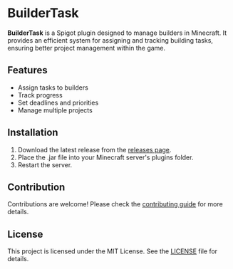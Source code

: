# BuilderTask

**BuilderTask** is a Spigot plugin designed to manage builders in Minecraft. It provides an efficient system for assigning and tracking building tasks, ensuring better project management within the game.

## Features
- Assign tasks to builders
- Track progress
- Set deadlines and priorities
- Manage multiple projects

## Installation
1. Download the latest release from the [releases page](https://github.com/Prixix/BuilderTask/releases).
2. Place the .jar file into your Minecraft server's plugins folder.
3. Restart the server.

## Contribution
Contributions are welcome! Please check the [contributing guide](https://github.com/Prixix/BuilderTask/blob/main/CONTRIBUTING.md) for more details.

## License
This project is licensed under the MIT License. See the [LICENSE](https://github.com/Prixix/BuilderTask/blob/main/LICENSE) file for details.
